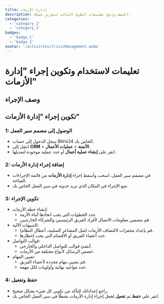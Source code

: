 ```yaml
---
title: إدارة الأزمات
description: اكتشف ودمج تطبيقات الطرف الثالث لتعزيز عملك.
categories: 
  - 'category_2'
  - 'category_3'
badges: 
  - 'badge_1'
  - 'badge_2'
avatar: '/activities/CrisisManagement.webp'
---
```

# تعليمات لاستخدام وتكوين إجراء "إدارة الأزمات"

## وصف الإجراء

## **تكوين إجراء "إدارة الأزمات"**

### 1: الوصول إلى مصمم سير العمل
- سجل الدخول إلى حساب Bitrix24 الخاص بك.
- انتقل إلى **CRM** > **الأتمتة** > **عمليات الأعمال**.
- انقر على **إنشاء عملية أعمال** أو حدد عملية موجودة لتعديلها.

### 2: إضافة إجراء إدارة الأزمات
- في مصمم سير العمل، اسحب وأسقط إجراء **إدارة الأزمات** من قائمة الإجراءات المتاحة.
- ضع الإجراء في المكان الذي تريد حدوثه في سير العمل الخاص بك.

### 3: تكوين الإجراء
- إنشاء خطة الأزمات:
  - حدد الخطوات التي يجب اتخاذها أثناء الأزمة.
  - قم بتضمين معلومات الاتصال لأفراد الفريق الرئيسيين والشركاء الخارجيين.
- التنبيهات الآلية:
  - قم بإعداد محفزات لاكتشاف الأزمات (مثل المشاعر السلبية، أعطال النظام).
  - حدد أعضاء الفريق أو الأقسام التي يجب إخطارها.
- قوالب التواصل:
  - أنشئ قوالب للتواصل الداخلي والخارجي.
  - خصص الرسائل لأنواع مختلفة من الأزمات.
- تعيين المهام:
  - قم بتعيين مهام محددة لأعضاء الفريق.
  - حدد مواعيد نهائية وأولويات لكل مهمة.

### 4: حفظ وتفعيل
- راجع إعداداتك للتأكد من تكوين كل شيء بشكل صحيح.
- انقر على **حفظ** ثم **تفعيل** لجعل إجراء إدارة الأزمات نشطًا في سير العمل الخاص بك.